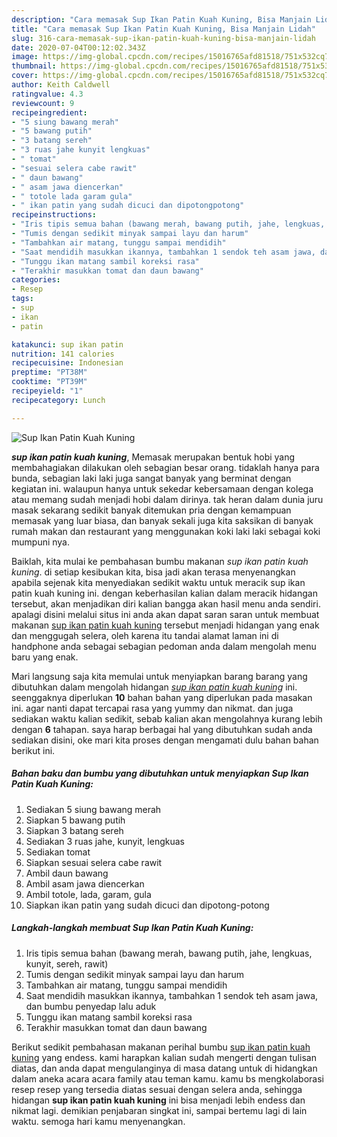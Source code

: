 ```yaml
---
description: "Cara memasak Sup Ikan Patin Kuah Kuning, Bisa Manjain Lidah"
title: "Cara memasak Sup Ikan Patin Kuah Kuning, Bisa Manjain Lidah"
slug: 316-cara-memasak-sup-ikan-patin-kuah-kuning-bisa-manjain-lidah
date: 2020-07-04T00:12:02.343Z
image: https://img-global.cpcdn.com/recipes/15016765afd81518/751x532cq70/sup-ikan-patin-kuah-kuning-foto-resep-utama.jpg
thumbnail: https://img-global.cpcdn.com/recipes/15016765afd81518/751x532cq70/sup-ikan-patin-kuah-kuning-foto-resep-utama.jpg
cover: https://img-global.cpcdn.com/recipes/15016765afd81518/751x532cq70/sup-ikan-patin-kuah-kuning-foto-resep-utama.jpg
author: Keith Caldwell
ratingvalue: 4.3
reviewcount: 9
recipeingredient:
- "5 siung bawang merah"
- "5 bawang putih"
- "3 batang sereh"
- "3 ruas jahe kunyit lengkuas"
- " tomat"
- "sesuai selera cabe rawit"
- " daun bawang"
- " asam jawa diencerkan"
- " totole lada garam gula"
- " ikan patin yang sudah dicuci dan dipotongpotong"
recipeinstructions:
- "Iris tipis semua bahan (bawang merah, bawang putih, jahe, lengkuas, kunyit, sereh, rawit)"
- "Tumis dengan sedikit minyak sampai layu dan harum"
- "Tambahkan air matang, tunggu sampai mendidih"
- "Saat mendidih masukkan ikannya, tambahkan 1 sendok teh asam jawa, dan bumbu penyedap lalu aduk"
- "Tunggu ikan matang sambil koreksi rasa"
- "Terakhir masukkan tomat dan daun bawang"
categories:
- Resep
tags:
- sup
- ikan
- patin

katakunci: sup ikan patin 
nutrition: 141 calories
recipecuisine: Indonesian
preptime: "PT38M"
cooktime: "PT39M"
recipeyield: "1"
recipecategory: Lunch

---
```



![Sup Ikan Patin Kuah Kuning](https://img-global.cpcdn.com/recipes/15016765afd81518/751x532cq70/sup-ikan-patin-kuah-kuning-foto-resep-utama.jpg)

<b><i>sup ikan patin kuah kuning</i></b>, Memasak merupakan bentuk hobi yang membahagiakan dilakukan oleh sebagian besar orang. tidaklah hanya para bunda, sebagian laki laki juga sangat banyak yang berminat dengan kegiatan ini. walaupun hanya untuk sekedar kebersamaan dengan kolega atau memang sudah menjadi hobi dalam dirinya. tak heran dalam dunia juru masak sekarang sedikit banyak ditemukan pria dengan kemampuan memasak yang luar biasa, dan banyak sekali juga kita saksikan di banyak rumah makan dan restaurant yang menggunakan koki laki laki sebagai koki mumpuni nya.

Baiklah, kita mulai ke pembahasan bumbu makanan <i>sup ikan patin kuah kuning</i>. di setiap kesibukan kita, bisa jadi akan terasa menyenangkan apabila sejenak kita menyediakan sedikit waktu untuk meracik sup ikan patin kuah kuning ini. dengan keberhasilan kalian dalam meracik hidangan tersebut, akan menjadikan diri kalian bangga akan hasil menu anda sendiri. apalagi disini melalui situs ini anda akan dapat saran saran untuk membuat makanan <u>sup ikan patin kuah kuning</u> tersebut menjadi hidangan yang enak dan menggugah selera, oleh karena itu tandai alamat laman ini di handphone anda sebagai sebagian pedoman anda dalam mengolah menu baru yang enak.




Mari langsung saja kita memulai untuk menyiapkan barang barang yang dibutuhkan dalam mengolah hidangan <u><i>sup ikan patin kuah kuning</i></u> ini. seenggaknya diperlukan <b>10</b> bahan bahan yang diperlukan pada masakan ini. agar nanti dapat tercapai rasa yang yummy dan nikmat. dan juga sediakan waktu kalian sedikit, sebab kalian akan mengolahnya kurang lebih dengan <b>6</b> tahapan. saya harap berbagai hal yang dibutuhkan sudah anda sediakan disini, oke mari kita proses dengan mengamati dulu bahan bahan berikut ini.

<!--inarticleads1-->

##### Bahan baku dan bumbu yang dibutuhkan untuk menyiapkan Sup Ikan Patin Kuah Kuning:

1. Sediakan 5 siung bawang merah
1. Siapkan 5 bawang putih
1. Siapkan 3 batang sereh
1. Sediakan 3 ruas jahe, kunyit, lengkuas
1. Sediakan  tomat
1. Siapkan sesuai selera cabe rawit
1. Ambil  daun bawang
1. Ambil  asam jawa diencerkan
1. Ambil  totole, lada, garam, gula
1. Siapkan  ikan patin yang sudah dicuci dan dipotong-potong




<!--inarticleads2-->

##### Langkah-langkah membuat Sup Ikan Patin Kuah Kuning:

1. Iris tipis semua bahan (bawang merah, bawang putih, jahe, lengkuas, kunyit, sereh, rawit)
1. Tumis dengan sedikit minyak sampai layu dan harum
1. Tambahkan air matang, tunggu sampai mendidih
1. Saat mendidih masukkan ikannya, tambahkan 1 sendok teh asam jawa, dan bumbu penyedap lalu aduk
1. Tunggu ikan matang sambil koreksi rasa
1. Terakhir masukkan tomat dan daun bawang




Berikut sedikit pembahasan makanan perihal bumbu <u>sup ikan patin kuah kuning</u> yang endess. kami harapkan kalian sudah mengerti dengan tulisan diatas, dan anda dapat mengulanginya di masa datang untuk di hidangkan dalam aneka acara acara family atau teman kamu. kamu bs mengkolaborasi resep resep yang tersedia diatas sesuai dengan selera anda, sehingga hidangan <b>sup ikan patin kuah kuning</b> ini bisa menjadi lebih endess dan nikmat lagi. demikian penjabaran singkat ini, sampai bertemu lagi di lain waktu. semoga hari kamu menyenangkan.
